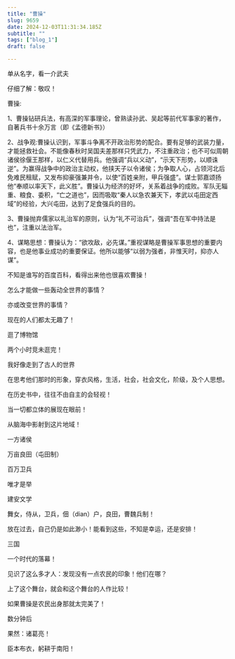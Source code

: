 ```yaml
--- 
title: "曹操" 
slug: 9659
date: 2024-12-03T11:31:34.185Z 
subtitle: "" 
tags: ["blog_1"] 
draft: false

--- 
```



单从名字，看一介武夫

仔细了解：敬叹！




曹操:

1、曹操钻研兵法，有高深的军事理论，曾熟读孙武、吴起等前代军事家的著作，自著兵书十余万言（即《孟德新书》）

2、战争观:曹操认识到，军事斗争离不开政治形势的配合。要有足够的武装力量，才能拯救社会。不能像春秋时吴国夫差那样只凭武力，不注重政治；也不可似周朝诸侯徐偃王那样，以仁义代替用兵。他强调“兵以义动”，“示天下形势，以顺诛逆”。为赢得战争中的政治主动权，他挟天子以令诸侯；为争取人心，占领河北后免难民租赋，又发布抑豪强兼并令，以使“百姓亲附，甲兵强盛”。谋士郭嘉颂扬他“奉顺以率天下，此义胜”。曹操认为经济的好坏，关系着战争的成败。军队无辎重、粮食、委积，“亡之道也”，因而吸取“秦人以急农兼天下，孝武以屯田定西域”的经验，大兴屯田，达到了足食强兵的目的。

3、曹操抛弃儒家以礼治军的原则，认为“礼不可治兵”，强调“吾在军中持法是也”，注重以法治军。

4、谋略思想：曹操认为：“欲攻敌，必先谋。”重视谋略是曹操军事思想的重要内容，也是他事业成功的重要保证。他所以能够“以弱为强者，非惟天时，抑亦人谋”。




不知是谁写的百度百科，看得出来他也很喜欢曹操！

怎么才能做一些轰动全世界的事情？

亦或改变世界的事情？

现在的人们都太无趣了！

逛了博物馆

两个小时竞未逛完！

我好像走到了古人的世界

在思考他们那时的形象，穿衣风格，生活，社会，社会文化，阶级，及个人思想。




在历史书中，往往不由自主的会轻视！

当一切都立体的展现在眼前！

从脑海中影射到这片地域！

一方诸侯

万亩良田（屯田制）

百万卫兵

唯才是举

建安文学

舞女，侍从，卫兵，佃（dian）户，良田，曹魏兵制！

放在过去，自己仍是如此渺小！能看到这些，不知是幸运，还是安排！




三国

一个时代的落幕！




见识了这么多才人：发现没有一点农民的印象！他们在哪？

上了这个舞台，就会和这个舞台的人作比较！

如果曹操是农民出身那就太完美了！




数分钟后

果然：诸葛亮！

臣本布衣，躬耕于南阳！







